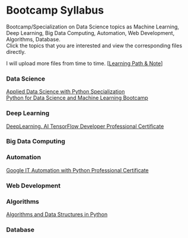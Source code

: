 # Bootcamp Syllabus
Bootcamp/Specialization on Data Science topics as Machine Learning, Deep Learning, Big Data Computing, Automation, Web Development, Algorithms, Database.<br>
Click the topics that you are interested and view the corresponding files directly.<br>

I will upload more files from time to time. [[Learning Path & Note](https://github.com/puran-debugger/Learning)]

### Data Science
[Applied Data Science with Python Specialization](https://github.com/puran-debugger/Applied-Data-Science-with-Python-Specialization)<br>
[Python for Data Science and Machine Learning Bootcamp](https://github.com/puran-debugger/Python-for-Data-Science-and-Machine-Learning-Bootcamp)<br>

### Deep Learning
[DeepLearning. AI TensorFlow Developer Professional Certificate](https://github.com/puran-debugger/DeepLearning-AI-TensorFlow-Developer-Professional-Certificate-Program)

### Big Data Computing

### Automation
[Google IT Automation with Python Professional Certificate](https://github.com/puran-debugger/Google-IT-Automation-with-Python-Professional-Certificate)

### Web Development

### Algorithms
[Algorithms and Data Structures in Python](https://github.com/puran-debugger/Algorithms-and-Data-Structures-in-Python)

### Database
